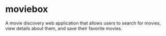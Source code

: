 # moviebox
A movie discovery web application that allows users to search for movies, view details about them, and save their favorite movies.
